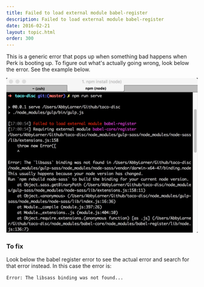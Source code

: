```yaml
---
title: Failed to load external module babel-register
description: Failed to load external module babel-register
date: 2016-02-21
layout: topic.html
order: 300
---
```


This is a generic error that pops up when something bad happens when Perk is booting up. To figure out what's actually going wrong, look below the error. See the example below.

![Babel register error](/assets/images/common-errors/failed-to-load-external-module-babel-register/babel-error.jpg)

### To fix

Look below the babel register error to see the actual error and search for that error instead. In this case the error is:

```
Error: The libsass binding was not found...
```